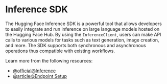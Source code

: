 # Inference SDK

The Hugging Face Inference SDK is a powerful tool that allows developers to easily integrate and run inference on large language models hosted on the Hugging Face Hub. By using the `InferenceClient`, users can make API calls to various models for tasks such as text generation, image creation, and more. The SDK supports both synchronous and asynchronous operations thus compatible with existing workflows.

Learn more from the following resources:

- [@official@Inference](https://huggingface.co/docs/huggingface_hub/en/package_reference/inference_client)
- [@article@Endpoint Setup](https://www.npmjs.com/package/@huggingface/inference)
